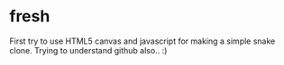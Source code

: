 fresh
=====

First try to use HTML5 canvas and javascript for making a simple snake clone.
Trying to understand github also.. :)
